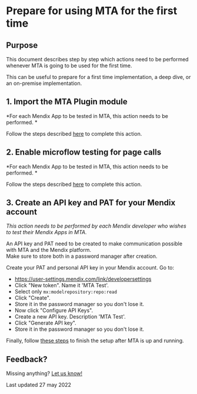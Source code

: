 # Prepare for using MTA for the first time

## Purpose

This document describes step by step which actions need to be performed whenever MTA is going to be used for the first time.

This can be useful to prepare for a first time implementation, a deep dive, or an on-premise implementation.

## 1. Import the MTA Plugin module

*For each Mendix App to be tested in MTA, this action needs to be performed. *

Follow the steps described [here](import-plugin) to complete this action.

## 2. Enable microflow testing for page calls

*For each Mendix App to be tested in MTA, this action needs to be performed.  *

Follow the steps described [here](prepare-mendix-project) to complete this action.

## 3. Create an API key and PAT for your Mendix account

*This action needs to be performed by each Mendix developer who wishes to test their Mendix Apps in MTA.*

An API key and PAT need to be created to make communication possible with MTA and the Mendix platform.<br/>Make sure to store both in a password manager after creation. 

Create your PAT and personal API key in your Mendix account. Go to:
- https://user-settings.mendix.com/link/developersettings
- Click "New token". Name it 'MTA Test'.
- Select only `mx:modelrepository:repo:read`
- Click "Create".
- Store it in the password manager so you don't lose it.
- Now click "Configure API Keys".
- Create a new API key. Description 'MTA Test'.
- Click "Generate API key".
- Store it in the password manager so you don't lose it.

Finally, follow [these steps](access-mendix-model) to finish the setup after MTA is up and running.


## Feedback?
Missing anything? [Let us know!](mailto:support@menditect.com)

Last updated 27 may 2022